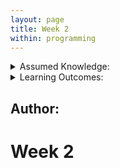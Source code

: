 ```yaml
---
layout: page
title: Week 2
within: programming
---
```


<details class="prereq" markdown="1"><summary>Assumed Knowledge:</summary>

  * [Week 1](./comp6010week1.html)  

</details>

<details class="outcomes" markdown="1"><summary>Learning Outcomes:</summary>

  * Outcome 3
  * Outcome 4
  
</details>

## Author: 

# Week 2